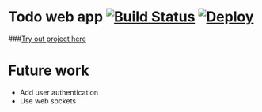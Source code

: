 Todo web app [![Build Status](https://travis-ci.org/muhsinali/todo-app.svg?branch=master)](https://travis-ci.org/muhsinali/todo-app) [![Deploy](https://www.herokucdn.com/deploy/button.svg)](https://heroku.com/deploy)
=================================


###[Try out project here](http://todo.muhsinali.xyz)



Future work
=================================
- Add user authentication
- Use web sockets